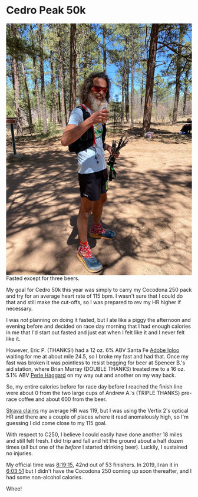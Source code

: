 # Cedro Peak 50k

<img src="cedro/cheers.jpg"
     title="Cheers"
     height=682.6px
     width=512px
     alt="YLD drinking a Perle Haggard"
     style="float: left; margin-right: 10px;" />


Fasted except for three beers.

My goal for Cedro 50k this year was simply to carry my Cocodona 250 pack and try for an average heart rate of 115 bpm. I wasn't sure that I could do that and still make the cut-offs, so I was prepared to rev my HR higher if necessary.

I was *not* planning on doing it fasted, but I ate like a piggy the afternoon and evening before and decided on race day morning that I had enough calories in me that I'd start out fasted and just eat when I felt like it and I never felt like it.

However, Eric P. (THANKS!) had a 12 oz. 6% ABV Santa Fe [Adobe
Igloo](https://santafebrewing.com/beer/adobe-igloo/) waiting for me at
about mile 24.5, so I broke my fast and had that. Once my fast was
broken it was pointless to resist begging for beer at Spencer B.'s aid
station, where Brian Murray (DOUBLE THANKS) treated me to a 16
oz. 5.1% ABV [Perle Haggard](http://www.exnovobrew.com/perle-haggard)
on my way out and another on my way back.

So, my entire calories before for race day before I reached the finish line were about 0 from the two large cups of Andrew A.'s (TRIPLE THANKS) pre-race coffee and about 600 from the beer.

[Strava claims](https://www.strava.com/activities/7030594890) my
average HR was 119, but I was using the Vertix 2's optical HR and
there are a couple of places where it read anomalously high, so I'm
guessing I did come close to my 115 goal.

With respect to C250, I believe I could easily have done another 18
miles and still felt fresh. I did trip and fall and hit the ground
about a half dozen times (all but one of the *before* I started
drinking beer). Luckily, I sustained no injuries.

My official time was
[8:19:15](https://ultrasignup.com/results_event.aspx?did=90470#id220546),
42nd out of 53 finishers.  In 2019, I ran it in
[6:03:51](https://ultrasignup.com/results_event.aspx?did=60031#id220546)
but I didn't have the Cocodona 250 coming up soon thereafter, and I
had some non-alcohol calories.

Whee!

